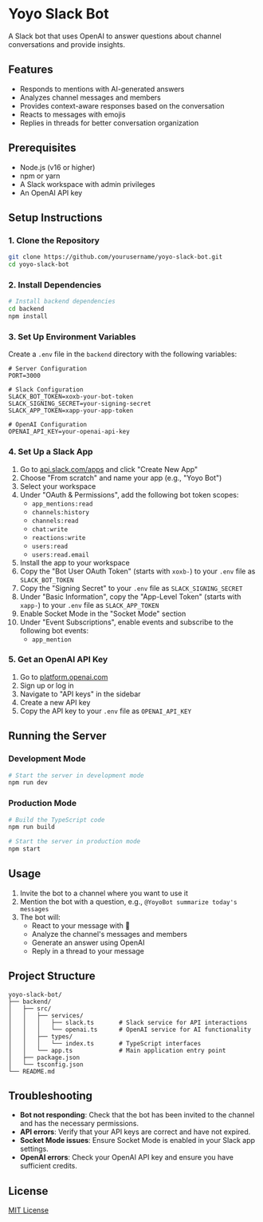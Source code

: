 # Yoyo Slack Bot

A Slack bot that uses OpenAI to answer questions about channel conversations and provide insights.

## Features

- Responds to mentions with AI-generated answers
- Analyzes channel messages and members
- Provides context-aware responses based on the conversation
- Reacts to messages with emojis
- Replies in threads for better conversation organization

## Prerequisites

- Node.js (v16 or higher)
- npm or yarn
- A Slack workspace with admin privileges
- An OpenAI API key

## Setup Instructions

### 1. Clone the Repository

```bash
git clone https://github.com/yourusername/yoyo-slack-bot.git
cd yoyo-slack-bot
```

### 2. Install Dependencies

```bash
# Install backend dependencies
cd backend
npm install
```

### 3. Set Up Environment Variables

Create a `.env` file in the `backend` directory with the following variables:

```
# Server Configuration
PORT=3000

# Slack Configuration
SLACK_BOT_TOKEN=xoxb-your-bot-token
SLACK_SIGNING_SECRET=your-signing-secret
SLACK_APP_TOKEN=xapp-your-app-token

# OpenAI Configuration
OPENAI_API_KEY=your-openai-api-key
```

### 4. Set Up a Slack App

1. Go to [api.slack.com/apps](https://api.slack.com/apps) and click "Create New App"
2. Choose "From scratch" and name your app (e.g., "Yoyo Bot")
3. Select your workspace
4. Under "OAuth & Permissions", add the following bot token scopes:
   - `app_mentions:read`
   - `channels:history`
   - `channels:read`
   - `chat:write`
   - `reactions:write`
   - `users:read`
   - `users:read.email`
5. Install the app to your workspace
6. Copy the "Bot User OAuth Token" (starts with `xoxb-`) to your `.env` file as `SLACK_BOT_TOKEN`
7. Copy the "Signing Secret" to your `.env` file as `SLACK_SIGNING_SECRET`
8. Under "Basic Information", copy the "App-Level Token" (starts with `xapp-`) to your `.env` file as `SLACK_APP_TOKEN`
9. Enable Socket Mode in the "Socket Mode" section
10. Under "Event Subscriptions", enable events and subscribe to the following bot events:
    - `app_mention`

### 5. Get an OpenAI API Key

1. Go to [platform.openai.com](https://platform.openai.com/)
2. Sign up or log in
3. Navigate to "API keys" in the sidebar
4. Create a new API key
5. Copy the API key to your `.env` file as `OPENAI_API_KEY`

## Running the Server

### Development Mode

```bash
# Start the server in development mode
npm run dev
```

### Production Mode

```bash
# Build the TypeScript code
npm run build

# Start the server in production mode
npm start
```

## Usage

1. Invite the bot to a channel where you want to use it
2. Mention the bot with a question, e.g., `@YoyoBot summarize today's messages`
3. The bot will:
   - React to your message with 👀
   - Analyze the channel's messages and members
   - Generate an answer using OpenAI
   - Reply in a thread to your message

## Project Structure

```
yoyo-slack-bot/
├── backend/
│   ├── src/
│   │   ├── services/
│   │   │   ├── slack.ts       # Slack service for API interactions
│   │   │   └── openai.ts      # OpenAI service for AI functionality
│   │   ├── types/
│   │   │   └── index.ts       # TypeScript interfaces
│   │   └── app.ts             # Main application entry point
│   ├── package.json
│   └── tsconfig.json
└── README.md
```

## Troubleshooting

- **Bot not responding**: Check that the bot has been invited to the channel and has the necessary permissions.
- **API errors**: Verify that your API keys are correct and have not expired.
- **Socket Mode issues**: Ensure Socket Mode is enabled in your Slack app settings.
- **OpenAI errors**: Check your OpenAI API key and ensure you have sufficient credits.

## License

[MIT License](LICENSE)
